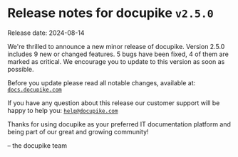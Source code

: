 # Release notes for docupike `v2.5.0`

Release date: 2024-08-14

We're thrilled to announce a new minor release of docupike. Version 2.5.0 includes 9 new or changed features. 5 bugs have been fixed, 4 of them are marked as critical. We encourage you to update to this version as soon as possible.

Before you update please read all notable changes, available at: [`docs.docupike.com`](https://docs.docupike.com/ref/changelog.html)

If you have any question about this release our customer support will be happy to help you: [`help@docupike.com`](mailto:help@docupike.com)

Thanks for using docupike as your preferred IT documentation platform and being part of our great and growing community!

– the docupike team
